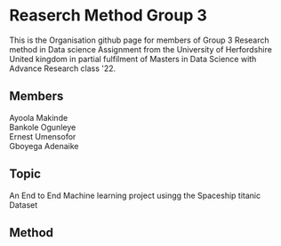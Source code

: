 # Reaserch Method Group 3
This is the Organisation github page for members of Group 3 Research method in Data science Assignment from the University of Herfordshire United kingdom in partial fulfilment of Masters in Data Science with Advance Research class '22.
## Members
Ayoola Makinde\
Bankole Ogunleye\
Ernest Umensofor\
Gboyega Adenaike

## Topic
An End to End Machine learning project usingg the Spaceship titanic Dataset

## Method


